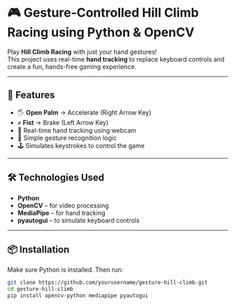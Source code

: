 # 🎮 Gesture-Controlled Hill Climb Racing using Python & OpenCV

Play **Hill Climb Racing** with just your hand gestures!  
This project uses real-time **hand tracking** to replace keyboard controls and create a fun, hands-free gaming experience.

---

## 🚀 Features

- 🖐️ **Open Palm** → Accelerate (Right Arrow Key)
- ✊ **Fist** → Brake (Left Arrow Key)
- 👋 Real-time hand tracking using webcam
- 🧠 Simple gesture recognition logic
- 🕹️ Simulates keystrokes to control the game

---

## 🛠️ Technologies Used

- **Python**
- **OpenCV** – for video processing
- **MediaPipe** – for hand tracking
- **pyautogui** – to simulate keyboard controls

---

## 📦 Installation

Make sure Python is installed. Then run:

```bash
git clone https://github.com/yourusername/gesture-hill-climb.git
cd gesture-hill-climb
pip install opencv-python mediapipe pyautogui

